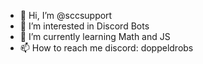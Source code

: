 - 👋 Hi, I’m @sccsupport
- 👀 I’m interested in Discord Bots
- 🌱 I’m currently learning Math and JS
- 📫 How to reach me discord: doppeldrobs

<!---
sccsupport/sccsupport is a ✨ special ✨ repository because its `README.md` (this file) appears on your GitHub profile.
You can click the Preview link to take a look at your changes.
--->
